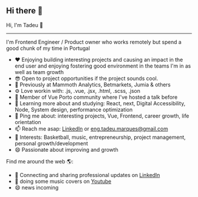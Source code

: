 ## Hi there 👋

<!--
**Tadeu17/Tadeu17** is a ✨ _special_ ✨ repository because its `README.md` (this file) appears on your GitHub profile.

Here are some ideas to get you started:

- 🔭 I’m currently working on ...
- 🌱 I’m currently learning ...
- 👯 I’m looking to collaborate on ...
- 🤔 I’m looking for help with ...
- 💬 Ask me about ...
- 📫 How to reach me: ...
- 😄 Pronouns: ...
- ⚡ Fun fact: ...
-->

Hi, I'm Tadeu 👋

---

I'm Frontend Engineer / Product owner who works remotely but spend a good chunk of my time in Portugal
- ❤️ Enjoying building interesting projects and causing an impact in the end user and enjoying fostering good environment in the teams I'm in as well as team growth
- 😎 Open to project opportunities if the project sounds cool.
- 🏢 Previously at Mammoth Analytics, Betmarkets, Jumia & others
- ⚙️ Love workin with: .js, .vue, .jsx, .html, .scss, .json
- 💅 Member of Vue Porto community where I've hosted a talk before
- 🌱 Learning more about and studying: React, next, Digital Accessibility, Node, System design, performance optimization
- 💬 Ping me about: interesting projects, Vue, Frontend, career growth, life orientation
- 📫 Reach me asap: [LinkedIn](https://www.linkedin.com/in/tadeumarques/) or [eng.tadeu.marques@gmail.com](mailto:eng.tadeu.marques@gmail.com)
- 💜 Interests: Basketball, music, entrepreneurship, project management, personal growth/development
- 😄 Passionate about improving and growth


Find me around the web 🌎:
- 💼 Connecting and sharing professional updates on [LinkedIn](https://www.linkedin.com/in/tadeumarques/)
- :musical_note: doing some music covers on [Youtube](https://www.youtube.com/@jtempmusic192)
- 😄 news incoming 
<!-- - 🎧 Listening to all my favorite jams on Spotify
- 🌐 Updating my personal website with examples of my work on MillyCodes.com
- 🐦 Tweeting about Sports, Beyonce, memes and sharing tech tweets on Twitter
-->
